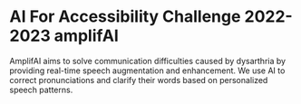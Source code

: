 AI For Accessibility Challenge 2022-2023
amplifAI
========================================

AmplifAI aims to solve communication difficulties caused by dysarthria by providing real-time speech augmentation and enhancement. We use AI to correct pronunciations and clarify their words based on personalized speech patterns.

<!-- ![Statistics] (presentation\AmplifAi - Create It-01.jpg)  
![Problem Statement] (presentation\AmplifAi - Create It-03.jpg)   -->
<!-- ![Main Question](C:\Users\yeoju\Desktop\amplifAI\amplifAI\presentation\AmplifAi - Create It-04.jpg)  
![Mission Statement](C:\Users\yeoju\Desktop\amplifAI\amplifAI\presentation\AmplifAi - Create It-05.jpg)  
![User Story](C:\Users\yeoju\Desktop\amplifAI\amplifAI\presentation\AmplifAi - Create It-06.jpg)  
![Solution](C:\Users\yeoju\Desktop\amplifAI\amplifAI\presentation\AmplifAi - Create It-07.jpg)  
![Solution Implementation](C:\Users\yeoju\Desktop\amplifAI\amplifAI\presentation\AmplifAi - Create It-08.jpg)  
![Market Status](C:\Users\yeoju\Desktop\amplifAI\amplifAI\presentation\AmplifAi - Create It-09.jpg)  
![Target Audience](C:\Users\yeoju\Desktop\amplifAI\amplifAI\presentation\AmplifAi - Create It-10.jpg)  
![Financial Impact](C:\Users\yeoju\Desktop\amplifAI\amplifAI\presentation\AmplifAi - Create It-15.jpg)  
![What's Next?](C:\Users\yeoju\Desktop\amplifAI\amplifAI\presentation\AmplifAi - Create It-16.jpg)  
![Timeline](C:\Users\yeoju\Desktop\amplifAI\amplifAI\presentation\AmplifAi - Create It-17.jpg)  
![The Team](C:\Users\yeoju\Desktop\amplifAI\amplifAI\presentation\AmplifAi - Create It-18.jpg)  
![References](C:\Users\yeoju\Desktop\amplifAI\amplifAI\presentation\AmplifAi - Create It-19.jpg) -->
